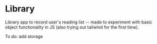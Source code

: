 # Library

Library app to record user's reading list -- made to experiment with basic object functionality in JS (also trying out tailwind for the first time).

To do: add storage
